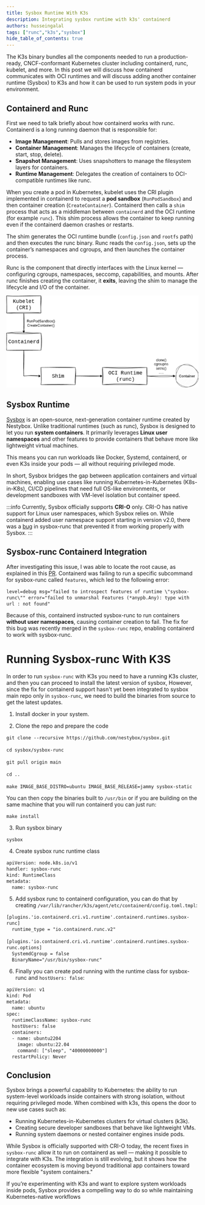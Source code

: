 ```yaml
---
title: Sysbox Runtime With K3s
description: Integrating sysbox runtime with k3s' containerd
authors: husseingalal
tags: ["runc","k3s","sysbox"]
hide_table_of_contents: true
---
```


The K3s binary bundles all the components needed to run a production-ready, CNCF-conformant Kubernetes cluster including containerd, runc, kubelet, and more. In this post we will discuss how containerd communicates with OCI runtimes and will discuss adding another container runtime (Sysbox) to K3s and how it can be used to run system pods in your environment.

## Containerd and Runc

First we need to talk briefly about how containerd works with runc. Containerd is a long running daemon that is responsible for:

- **Image Management**: Pulls and stores images from registries.
- **Container Management**: Manages the lifecycle of containers (create, start, stop, delete).
- **Snapshot Management**: Uses snapshotters to manage the filesystem layers for containers.
- **Runtime Management**: Delegates the creation of containers to OCI-compatible runtimes like runc.

When you create a pod in Kubernetes, kubelet uses the CRI plugin implemented in containerd to request a **pod sandbox** (`RunPodSandbox`) and then container creation (`CreateContainer`). Containerd then calls a `shim` process that acts as a middleman between `containerd` and the OCI runtime (for example `runc`). This shim process allows the container to keep running even if the containerd daemon crashes or restarts.  

The shim generates the OCI runtime bundle (`config.json` and `rootfs` path) and then executes the runc binary. Runc reads the `config.json`, sets up the container’s namespaces and cgroups, and then launches the container process.  

Runc is the component that directly interfaces with the Linux kernel — configuring cgroups, namespaces, seccomp, capabilities, and mounts. After runc finishes creating the container, it **exits**, leaving the shim to manage the lifecycle and I/O of the container.

![containerd runc](containerd.png)

## Sysbox Runtime

[Sysbox](https://github.com/nestybox/sysbox) is an open-source, next-generation container runtime created by Nestybox. Unlike traditional runtimes (such as runc), Sysbox is designed to let you run **system containers**. It primarily leverages **Linux user namespaces** and other features to provide containers that behave more like lightweight virtual machines.  

This means you can run workloads like Docker, Systemd, containerd, or even K3s inside your pods — all without requiring privileged mode.

In short, Sysbox bridges the gap between application containers and virtual machines, enabling use cases like running Kubernetes-in-Kubernetes (K8s-in-K8s), CI/CD pipelines that need full OS-like environments, or development sandboxes with VM-level isolation but container speed.

:::info
Currently, Sysbox officially supports **CRI-O** only. CRI-O has native support for Linux user namespaces, which Sysbox relies on. While containerd added user namespace support starting in version v2.0, there was a [bug](https://github.com/nestybox/sysbox/issues/958) in sysbox-runc that prevented it from working properly with Sysbox.
:::

## Sysbox-runc Containerd Integration

After investigating this issue, I was able to locate the root cause, as explained in this [PR](https://github.com/nestybox/sysbox-runc/pull/106). Containerd was failing to run a specific subcommand for sysbox-runc called `features`, which led to the following error:

```
level=debug msg="failed to introspect features of runtime \"sysbox-runc\"" error="failed to unmarshal Features (*anypb.Any): type with url : not found"
```

Because of this, containerd instructed sysbox-runc to run containers **without user namespaces**, causing container creation to fail. The fix for this bug was recently merged in the `sysbox-runc` repo, enabling containerd to work with sysbox-runc.

# Running Sysbox-runc With K3S

In order to run `sysbox-runc` with K3s you need to have a running K3s cluster, and then you can proceed to install the latest version of sysbox, However, since the fix for containerd support hasn't yet been integrated to sysbox main repo only in `sysbox-runc`, we need to build the binaries from source to get the latest updates.

1. Install docker in your system.

2. Clone the repo and prepare the code

```
git clone --recursive https://github.com/nestybox/sysbox.git

cd sysbox/sysbox-runc

git pull origin main

cd ..

make IMAGE_BASE_DISTRO=ubuntu IMAGE_BASE_RELEASE=jammy sysbox-static
```

You can then copy the binaries built to `/usr/bin` or if you are building on the same machine that you will run containerd you can just run:

```
make install
```

3. Run sysbox binary

```
sysbox
```

4. Create sysbox runc runtime class

```
apiVersion: node.k8s.io/v1
handler: sysbox-runc
kind: RuntimeClass
metadata:
  name: sysbox-runc
```

5. Add sysbox runc to containerd configuration, you can do that by creating `/var/lib/rancher/k3s/agent/etc/containerd/config.toml.tmpl`:

```
[plugins.'io.containerd.cri.v1.runtime'.containerd.runtimes.sysbox-runc]
  runtime_type = "io.containerd.runc.v2"

[plugins.'io.containerd.cri.v1.runtime'.containerd.runtimes.sysbox-runc.options]
  SystemdCgroup = false
  BinaryName="/usr/bin/sysbox-runc"
```

6. Finally you can create pod running with the runtime class for sysbox-runc and `hostUsers: false`:

```
apiVersion: v1
kind: Pod
metadata:
  name: ubuntu
spec:
  runtimeClassName: sysbox-runc
  hostUsers: false
  containers:
  - name: ubuntu2204
    image: ubuntu:22.04
    command: ["sleep", "40000000000"]
  restartPolicy: Never
```

## Conclusion

Sysbox brings a powerful capability to Kubernetes: the ability to run system-level workloads inside containers with strong isolation, without requiring privileged mode. When combined with k3s, this opens the door to new use cases such as:

- Running Kubernetes-in-Kubernetes clusters for virtual clusters (k3k).
- Creating secure developer sandboxes that behave like lightweight VMs.  
- Running system daemons or nested container engines inside pods.  

While Sysbox is officially supported with CRI-O today, the recent fixes in `sysbox-runc` allow it to run on containerd as well — making it possible to integrate with K3s. The integration is still evolving, but it shows how the container ecosystem is moving beyond traditional app containers toward more flexible "system containers."

If you’re experimenting with K3s and want to explore system workloads inside pods, Sysbox provides a compelling way to do so while maintaining Kubernetes-native workflows  